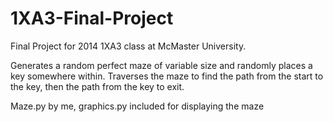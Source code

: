 # 1XA3-Final-Project


Final Project for 2014 1XA3 class at McMaster University. 

Generates a random perfect maze of variable size and randomly places a key somewhere within. Traverses the maze to find the path from the start to the key, then the path from the key to exit.

Maze.py by me, graphics.py included for displaying the maze